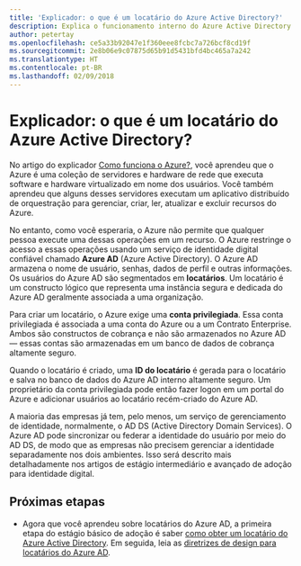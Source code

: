 ```yaml
---
title: 'Explicador: o que é um locatário do Azure Active Directory?'
description: Explica o funcionamento interno do Azure Active Directory para fornecer IDaaS (identidade como serviço) no Azure
author: petertay
ms.openlocfilehash: ce5a33b92047e1f360eee8fcbc7a726bcf8cd19f
ms.sourcegitcommit: 2e8b06e9c07875d65b91d5431bfd4bc465a7a242
ms.translationtype: HT
ms.contentlocale: pt-BR
ms.lasthandoff: 02/09/2018
---
```

# <a name="explainer-what-is-an-azure-active-directory-tenant"></a>Explicador: o que é um locatário do Azure Active Directory?

No artigo do explicador [Como funciona o Azure?](azure-explainer.md), você aprendeu que o Azure é uma coleção de servidores e hardware de rede que executa software e hardware virtualizado em nome dos usuários. Você também aprendeu que alguns desses servidores executam um aplicativo distribuído de orquestração para gerenciar, criar, ler, atualizar e excluir recursos do Azure.

No entanto, como você esperaria, o Azure não permite que qualquer pessoa execute uma dessas operações em um recurso. O Azure restringe o acesso a essas operações usando um serviço de identidade digital confiável chamado **Azure AD** (Azure Active Directory). O Azure AD armazena o nome de usuário, senhas, dados de perfil e outras informações. Os usuários do Azure AD são segmentados em **locatários**. Um locatário é um constructo lógico que representa uma instância segura e dedicada do Azure AD geralmente associada a uma organização.

Para criar um locatário, o Azure exige uma **conta privilegiada**. Essa conta privilegiada é associada a uma conta do Azure ou a um Contrato Enterprise. Ambos são constructos de cobrança e não são armazenados no Azure AD &mdash; essas contas são armazenadas em um banco de dados de cobrança altamente seguro. 

Quando o locatário é criado, uma **ID do locatário** é gerada para o locatário e salva no banco de dados do Azure AD interno altamente seguro. Um proprietário da conta privilegiada pode então fazer logon em um portal do Azure e adicionar usuários ao locatário recém-criado do Azure AD. 

A maioria das empresas já tem, pelo menos, um serviço de gerenciamento de identidade, normalmente, o AD DS (Active Directory Domain Services). O Azure AD pode sincronizar ou federar a identidade do usuário por meio do AD DS, de modo que as empresas não precisem gerenciar a identidade separadamente nos dois ambientes. Isso será descrito mais detalhadamente nos artigos de estágio intermediário e avançado de adoção para identidade digital.

## <a name="next-steps"></a>Próximas etapas

* Agora que você aprendeu sobre locatários do Azure AD, a primeira etapa do estágio básico de adoção é saber [como obter um locatário do Azure Active Directory][how-to-get-aad-tenant]. Em seguida, leia as [diretrizes de design para locatários do Azure AD](tenant.md).

<!-- Links -->
[how-to-get-aad-tenant]: /azure/active-directory/develop/active-directory-howto-tenant?toc=/azure/architecture/cloud-adoption-guide/toc.json